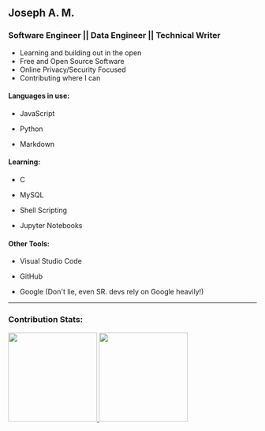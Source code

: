 ## Joseph A. M. 
### Software Engineer || Data Engineer || Technical Writer

* Learning and building out in the open
* Free and Open Source Software
* Online Privacy/Security Focused
* Contributing where I can




#### Languages in use: 
- JavaScript

- Python

- Markdown


#### Learning:
- C

- MySQL

- Shell Scripting

- Jupyter Notebooks



#### Other Tools:


- Visual Studio Code


- GitHub

- Google (Don't lie, even SR. devs rely on Google heavily!)


<hr>

### Contribution Stats:

<p align-items="center">
<a href="https://github.com/josamontiel">
  <img height="180em" src="https://github-readme-stats-eight-theta.vercel.app/api?username=josamontiel&show_icons=true&theme=dracula&include_all_commits=true&count_private=true"/>
  <img height="180em" src="https://github-readme-stats-eight-theta.vercel.app/api/top-langs/?username=josamontiel&layout=compact&langs_count=8&theme=dracula"/>
</a>
</p>
